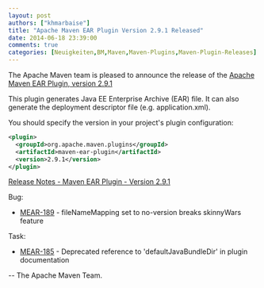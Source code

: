 ```yaml
---
layout: post
authors: ["khmarbaise"]
title: "Apache Maven EAR Plugin Version 2.9.1 Released"
date: 2014-06-18 23:39:00
comments: true
categories: [Neuigkeiten,BM,Maven,Maven-Plugins,Maven-Plugin-Releases]
---
```

The Apache Maven team is pleased to announce the release of the 
[Apache Maven EAR Plugin, version 2.9.1](https://maven.apache.org/plugins/maven-ear-plugin/)

This plugin generates Java EE Enterprise Archive (EAR) file. It can also
generate the deployment descriptor file (e.g. application.xml).

You should specify the version in your project's plugin configuration:

``` xml
<plugin>
  <groupId>org.apache.maven.plugins</groupId>
  <artifactId>maven-ear-plugin</artifactId>
  <version>2.9.1</version>
</plugin>
```
<!-- more -->

[Release Notes - Maven EAR Plugin - Version 2.9.1](http://jira.codehaus.org/secure/ReleaseNote.jspa?projectId=11132&version=18776)

Bug:

 * [MEAR-189](https://issues.apache.org/jira/browse/MEAR-189) - fileNameMapping set to no-version breaks skinnyWars feature

Task:

 * [MEAR-185](https://issues.apache.org/jira/browse/MEAR-185) - Deprecated reference to 'defaultJavaBundleDir' in plugin documentation

-- The Apache Maven Team.

